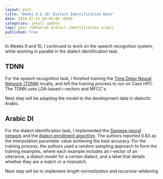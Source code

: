 ```yaml
---
layout: post
title: "Weeks 9 & 10: Dialect Identification Base"
date: 2018-07-25 00:00:00 +0200
categories: jekyll update
tags: gsoc redhenlab dialect-identification arabic
published: True
---
```


In Weeks 9 and 10, I continued to work on the speech recognition system, while working in parallel in the dialect identification task.

## TDNN

For the speech recognition task, I finished training the [Time Delay Neural Network (TDNN)](https://github.com/ai-zahran/arabic_asr_and_di/blob/dev/arabic_asr/local/nnet3/run_tdnn.sh) locally, and left the training process to run on Case HPC. The TDNN uses LDA-based i-vectors and MFCC's.

Next step will be adapting the model to the development data in dialectic Arabic.

## Arabic DI
For the dialect identification task, I implemented the [Siamese neural network](https://github.com/ai-zahran/arabic_asr_and_di/blob/arabic_di/arabic_dialect_identification/dialect_enrollment.py) and the [dialect enrollment algorithm](https://github.com/ai-zahran/arabic_asr_and_di/blob/arabic_di/arabic_dialect_identification/dialect_enrollment.py). The authors reported 0.83 as the interpolation parameter value achieving the best accuracy. For the training process, the authors used a random sampling approach to form the training examples, where each example includes an i-vector of an utterance, a dialect model for a certain dialect, and a label that details whether they are a match or a mismatch.

Next step will be to implement *length normalization* and *recursive-whitening* 
